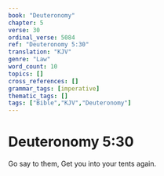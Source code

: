 ```yaml
---
book: "Deuteronomy"
chapter: 5
verse: 30
ordinal_verse: 5084
ref: "Deuteronomy 5:30"
translation: "KJV"
genre: "Law"
word_count: 10
topics: []
cross_references: []
grammar_tags: [imperative]
thematic_tags: []
tags: ["Bible","KJV","Deuteronomy"]
---
```


# Deuteronomy 5:30

Go say to them, Get you into your tents again.
